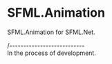 # SFML.Animation
SFML.Animation for SFML.Net. 

/---------------------------\
In the process of development.

